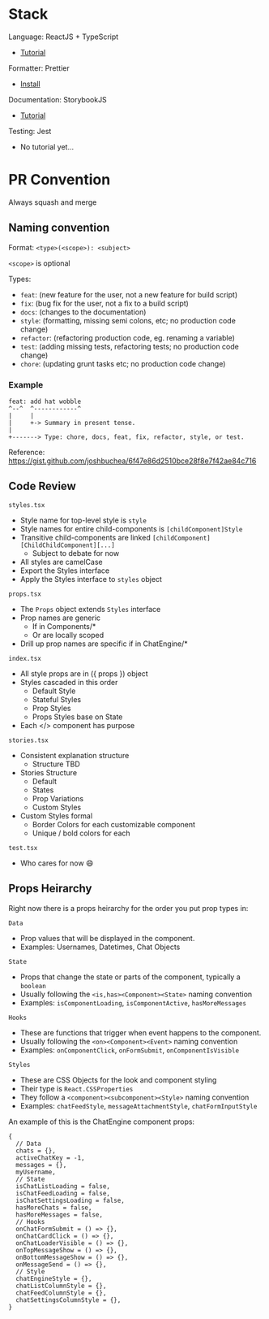 # Stack

Language: ReactJS + TypeScript

- [Tutorial](https://www.youtube.com/watch?v=Z5iWr6Srsj8)

Formatter: Prettier

- [Install](https://marketplace.visualstudio.com/items?itemName=esbenp.prettier-vscode)

Documentation: StorybookJS

- [Tutorial](https://www.youtube.com/watch?v=lWk5SntifCU)

Testing: Jest

- No tutorial yet...

# PR Convention

Always squash and merge

## Naming convention

Format: `<type>(<scope>): <subject>`

`<scope>` is optional

Types:

- `feat`: (new feature for the user, not a new feature for build script)
- `fix`: (bug fix for the user, not a fix to a build script)
- `docs`: (changes to the documentation)
- `style`: (formatting, missing semi colons, etc; no production code change)
- `refactor`: (refactoring production code, eg. renaming a variable)
- `test`: (adding missing tests, refactoring tests; no production code change)
- `chore`: (updating grunt tasks etc; no production code change)

### Example

```
feat: add hat wobble
^--^  ^------------^
|     |
|     +-> Summary in present tense.
|
+-------> Type: chore, docs, feat, fix, refactor, style, or test.
```

Reference: https://gist.github.com/joshbuchea/6f47e86d2510bce28f8e7f42ae84c716

## Code Review

`styles.tsx`

- Style name for top-level style is `style `
- Style names for entire child-components is `[childComponent]Style`
- Transitive child-components are linked `[childComponent][ChildChildComponent][...]`
  - Subject to debate for now
- All styles are camelCase
- Export the Styles interface
- Apply the Styles interface to `styles` object

`props.tsx`

- The `Props` object extends `Styles` interface
- Prop names are generic
  - If in Components/\*
  - Or are locally scoped
- Drill up prop names are specific if in ChatEngine/\*

`index.tsx`

- All style props are in ({ props }) object
- Styles cascaded in this order
  - Default Style
  - Stateful Styles
  - Prop Styles
  - Props Styles base on State
- Each </> component has purpose

`stories.tsx`

- Consistent explanation structure
  - Structure TBD
- Stories Structure
  - Default
  - States
  - Prop Variations
  - Custom Styles
- Custom Styles formal
  - Border Colors for each customizable component
  - Unique / bold colors for each

`test.tsx`

- Who cares for now :smile:

## Props Heirarchy

Right now there is a props heirarchy for the order you put prop types in:

`Data`

- Prop values that will be displayed in the component.
- Examples: Usernames, Datetimes, Chat Objects

`State`

- Props that change the state or parts of the component, typically a `boolean`
- Usually following the `<is,has><Component><State>` naming convention
- Examples: `isComponentLoading`, `isComponentActive`, `hasMoreMessages`

`Hooks`

- These are functions that trigger when event happens to the component.
- Usually following the `<on><Component><Event>` naming convention
- Examples: `onComponentClick`, `onFormSubmit`, `onComponentIsVisible`

`Styles`

- These are CSS Objects for the look and component styling
- Their type is `React.CSSProperties`
- They follow a `<component><subcomponent><Style>` naming convention
- Examples: `chatFeedStyle`, `messageAttachmentStyle`, `chatFormInputStyle`

An example of this is the ChatEngine component props:

```
{
  // Data
  chats = {},
  activeChatKey = -1,
  messages = {},
  myUsername,
  // State
  isChatListLoading = false,
  isChatFeedLoading = false,
  isChatSettingsLoading = false,
  hasMoreChats = false,
  hasMoreMessages = false,
  // Hooks
  onChatFormSubmit = () => {},
  onChatCardClick = () => {},
  onChatLoaderVisible = () => {},
  onTopMessageShow = () => {},
  onBottomMessageShow = () => {},
  onMessageSend = () => {},
  // Style
  chatEngineStyle = {},
  chatListColumnStyle = {},
  chatFeedColumnStyle = {},
  chatSettingsColumnStyle = {},
}
```
